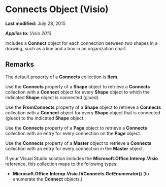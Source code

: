 
# Connects Object (Visio)

 **Last modified:** July 28, 2015

 _**Applies to:** Visio 2013_

 Includes a **Connect** object for each connection between two shapes in a drawing, such as a line and a box in an organization chart.


## Remarks

The default property of a  **Connects** collection is **Item**.

Use the  **Connects** property of a **Shape** object to retrieve a **Connects** collection with a **Connect** object for every **Shape** object to which the indicated **Shape** object is connected (glued).

Use the  **FromConnects** property of a **Shape** object to retrieve a **Connects** collection with a **Connect** object for every **Shape** object that is connected (glued) to the indicated **Shape** object.

Use the  **Connects** property of a **Page** object to retrieve a **Connects** collection with an entry for every connection on the **Page** object.

Use the  **Connects** property of a **Master** object to retrieve a **Connects** collection with an entry for every connection in the **Master** object.

If your Visual Studio solution includes the  **Microsoft.Office.Interop.Visio** reference, this collection maps to the following types:


-  **Microsoft.Office.Interop.Visio.IVConnects.GetEnumerator()** (to enumerate the **Connect** objects.)
    
